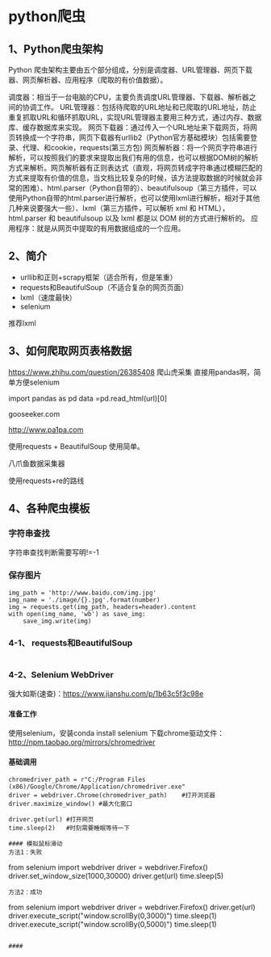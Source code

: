 # python爬虫

## 1、Python爬虫架构
Python 爬虫架构主要由五个部分组成，分别是调度器、URL管理器、网页下载器、网页解析器、应用程序（爬取的有价值数据）。

调度器：相当于一台电脑的CPU，主要负责调度URL管理器、下载器、解析器之间的协调工作。
URL管理器：包括待爬取的URL地址和已爬取的URL地址，防止重复抓取URL和循环抓取URL，实现URL管理器主要用三种方式，通过内存、数据库、缓存数据库来实现。
网页下载器：通过传入一个URL地址来下载网页，将网页转换成一个字符串，网页下载器有urllib2（Python官方基础模块）包括需要登录、代理、和cookie，requests(第三方包)
网页解析器：将一个网页字符串进行解析，可以按照我们的要求来提取出我们有用的信息，也可以根据DOM树的解析方式来解析。网页解析器有正则表达式（直观，将网页转成字符串通过模糊匹配的方式来提取有价值的信息，当文档比较复杂的时候，该方法提取数据的时候就会非常的困难）、html.parser（Python自带的）、beautifulsoup（第三方插件，可以使用Python自带的html.parser进行解析，也可以使用lxml进行解析，相对于其他几种来说要强大一些）、lxml（第三方插件，可以解析 xml 和 HTML），html.parser 和 beautifulsoup 以及 lxml 都是以 DOM 树的方式进行解析的。
应用程序：就是从网页中提取的有用数据组成的一个应用。

## 2、简介
- urllib和正则+scrapy框架（适合所有，但是笨重）
- requests和BeautifulSoup（不适合复杂的网页页面）
- lxml（速度最快）
- selenium

推荐lxml

## 3、如何爬取网页表格数据
https://www.zhihu.com/question/26385408
爬山虎采集
直接用pandas啊，简单方便selenium

import pandas as pd
data =pd.read_html(url)[0]

gooseeker.com

http://www.pa1pa.com

使用requests + BeautifulSoup 使用简单。

八爪鱼数据采集器

使用requests+re的路线

## 4、各种爬虫模板

### 字符串查找
字符串查找判断需要写明!=-1

### 保存图片
```
img_path = 'http://www.baidu.com/img.jpg'
img_name = './image/{}.jpg'.format(number)
img = requests.get(img_path, headers=header).content
with open(img_name, 'wb') as save_img:
	save_img.write(img)
```


### 4-1、 requests和BeautifulSoup
```

```

### 4-2、Selenium WebDriver
强大如斯(速查)：https://www.jianshu.com/p/1b63c5f3c98e

#### 准备工作
使用selenium，安装conda install selenium
下载chrome驱动文件：http://npm.taobao.org/mirrors/chromedriver

#### 基础调用
```    
chromedriver_path = r"C:/Program Files (x86)/Google/Chrome/Application/chromedriver.exe"
driver = webdriver.Chrome(chromedriver_path)    #打开浏览器
driver.maximize_window() #最大化窗口

driver.get(url) #打开网页
time.sleep(2)   #时刻需要睡眠等待一下

#### 模拟鼠标滑动
方法1：失败
```
from selenium import webdriver
driver = webdriver.Firefox()
driver.set_window_size(1000,30000)
driver.get(url)
time.sleep(5)
```
方法2：成功
```
from selenium import webdriver
driver = webdriver.Firefox()
driver.get(url)
driver.execute_script("window.scrollBy(0,3000)")
time.sleep(1)
driver.execute_script("window.scrollBy(0,5000)")
time.sleep(1)
```

#### 























